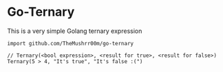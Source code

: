 # Go-Ternary

This is a very simple Golang ternary expression


```
import github.com/TheMushrr00m/go-ternary

// Ternary(<bool expression>, <result for true>, <result for false>)
Ternary(5 > 4, "It's true", "It's false :(")
```

